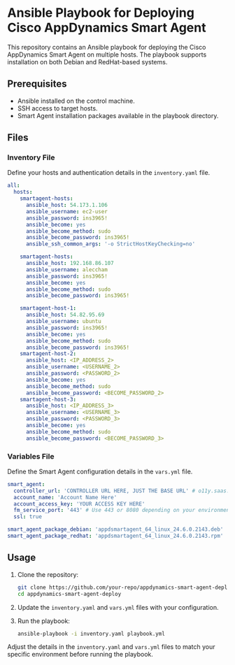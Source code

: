 # Ansible Playbook for Deploying Cisco AppDynamics Smart Agent

This repository contains an Ansible playbook for deploying the Cisco AppDynamics Smart Agent on multiple hosts. The playbook supports installation on both Debian and RedHat-based systems.

## Prerequisites

- Ansible installed on the control machine.
- SSH access to target hosts.
- Smart Agent installation packages available in the playbook directory.

## Files

### Inventory File

Define your hosts and authentication details in the `inventory.yaml` file.

```yaml
all:
  hosts:
    smartagent-hosts:
      ansible_host: 54.173.1.106
      ansible_username: ec2-user
      ansible_password: ins3965!
      ansible_become: yes
      ansible_become_method: sudo
      ansible_become_password: ins3965!
      ansible_ssh_common_args: '-o StrictHostKeyChecking=no'

    smartagent-hosts:
      ansible_host: 192.168.86.107
      ansible_username: aleccham
      ansible_password: ins3965!
      ansible_become: yes
      ansible_become_method: sudo
      ansible_become_password: ins3965!

    smartagent-host-1:
      ansible_host: 54.82.95.69
      ansible_username: ubuntu
      ansible_password: ins3965!
      ansible_become: yes
      ansible_become_method: sudo
      ansible_become_password: ins3965!
    smartagent-host-2:
      ansible_host: <IP_ADDRESS_2>
      ansible_username: <USERNAME_2>
      ansible_password: <PASSWORD_2>
      ansible_become: yes
      ansible_become_method: sudo
      ansible_become_password: <BECOME_PASSWORD_2>
    smartagent-host-3:
      ansible_host: <IP_ADDRESS_3>
      ansible_username: <USERNAME_3>
      ansible_password: <PASSWORD_3>
      ansible_become: yes
      ansible_become_method: sudo
      ansible_become_password: <BECOME_PASSWORD_3>
```

### Variables File

Define the Smart Agent configuration details in the `vars.yml` file.

```yaml
smart_agent:
  controller_url: 'CONTROLLER URL HERE, JUST THE BASE URL' # o11y.saas.appdynamics.com
  account_name: 'Account Name Here'
  account_access_key: 'YOUR ACCESS KEY HERE'
  fm_service_port: '443' # Use 443 or 8080 depending on your environment.
  ssl: true

smart_agent_package_debian: 'appdsmartagent_64_linux_24.6.0.2143.deb'  # or the appropriate package name
smart_agent_package_redhat: 'appdsmartagent_64_linux_24.6.0.2143.rpm'  # or the appropriate package name
```

## Usage

1. Clone the repository:
    ```sh
    git clone https://github.com/your-repo/appdynamics-smart-agent-deploy.git
    cd appdynamics-smart-agent-deploy
    ```

2. Update the `inventory.yaml` and `vars.yml` files with your configuration.

3. Run the playbook:
    ```sh
    ansible-playbook -i inventory.yaml playbook.yml
    ```


Adjust the details in the `inventory.yaml` and `vars.yml` files to match your specific environment before running the playbook.
